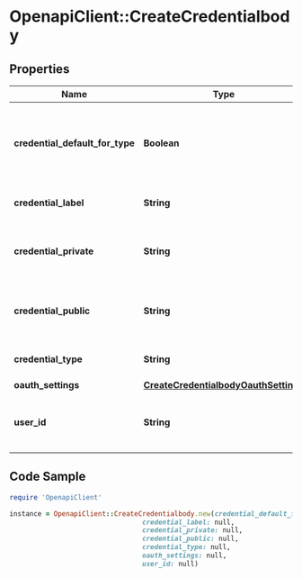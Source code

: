 # OpenapiClient::CreateCredentialbody

## Properties

Name | Type | Description | Notes
------------ | ------------- | ------------- | -------------
**credential_default_for_type** | **Boolean** | Whether these are the default credentials for the request type | [optional] [default to false]
**credential_label** | **String** | Label for the credential | 
**credential_private** | **String** | Private key or password depending on the type | 
**credential_public** | **String** | Public key or password depending on the type | 
**credential_type** | **String** | The credential type | 
**oauth_settings** | [**CreateCredentialbodyOauthSettings**](CreateCredentialbodyOauthSettings.md) |  | [optional] 
**user_id** | **String** | GUID for which the credentials are being created. | [optional] [default to &#39;(all users)&#39;]

## Code Sample

```ruby
require 'OpenapiClient'

instance = OpenapiClient::CreateCredentialbody.new(credential_default_for_type: null,
                                 credential_label: null,
                                 credential_private: null,
                                 credential_public: null,
                                 credential_type: null,
                                 oauth_settings: null,
                                 user_id: null)
```


